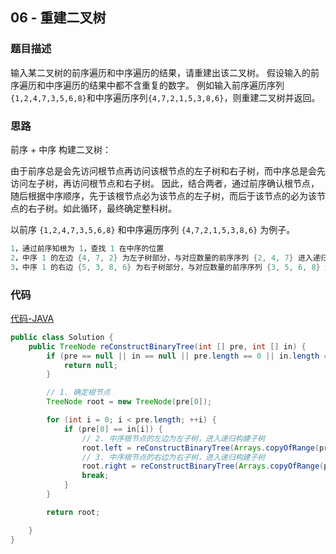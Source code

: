 ## 06 - 重建二叉树

### 题目描述

输入某二叉树的前序遍历和中序遍历的结果，请重建出该二叉树。
假设输入的前序遍历和中序遍历的结果中都不含重复的数字。
例如输入前序遍历序列`{1,2,4,7,3,5,6,8}`和中序遍历序列`{4,7,2,1,5,3,8,6}`，则重建二叉树并返回。

### 思路

前序 + 中序 构建二叉树：

由于前序总是会先访问根节点再访问该根节点的左子树和右子树，而中序总是会先访问左子树，再访问根节点和右子树。
因此，结合两者，通过前序确认根节点，随后根据中序顺序，先于该根节点必为该节点的左子树，而后于该节点的必为该节点的右子树。如此循环，最终确定整科树。

以前序 `{1,2,4,7,3,5,6,8}` 和中序遍历序列 `{4,7,2,1,5,3,8,6}` 为例子。

```java
1，通过前序知根为 1，查找 1 在中序的位置
2，中序 1 的左边 {4, 7, 2} 为左子树部分，与对应数量的前序序列 {2, 4, 7} 进入递归，构建该子树
3，中序 1 的右边 {5, 3, 8, 6} 为右子树部分，与对应数量的前序序列 {3, 5, 6, 8} 进入递归，构建该子树
```

### 代码
[代码-JAVA](Solution.java)

```java
public class Solution {
    public TreeNode reConstructBinaryTree(int [] pre, int [] in) {
        if (pre == null || in == null || pre.length == 0 || in.length == 0 || pre.length != in.length) {
            return null;
        }

        // 1. 确定根节点
        TreeNode root = new TreeNode(pre[0]);

        for (int i = 0; i < pre.length; ++i) {
            if (pre[0] == in[i]) {
                // 2. 中序根节点的左边为左子树，进入递归构建子树
                root.left = reConstructBinaryTree(Arrays.copyOfRange(pre, 1, 1 + i), Arrays.copyOfRange(in, 0, i));
                // 3. 中序根节点的右边为右子树，进入递归构建子树
                root.right = reConstructBinaryTree(Arrays.copyOfRange(pre, i + 1, pre.length), Arrays.copyOfRange(in, i + 1, in.length));
                break;
            }
        }

        return root;

    }
}
```